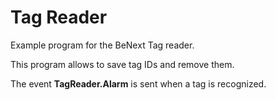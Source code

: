 # Tag Reader

Example program for the BeNext Tag reader.

This program allows to save tag IDs and remove them.

The event **TagReader.Alarm** is sent when a tag is recognized.



